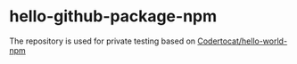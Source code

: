 # hello-github-package-npm

The repository is used for private testing based on [Codertocat/hello-world-npm](https://github.com/Codertocat/hello-world-npm)

